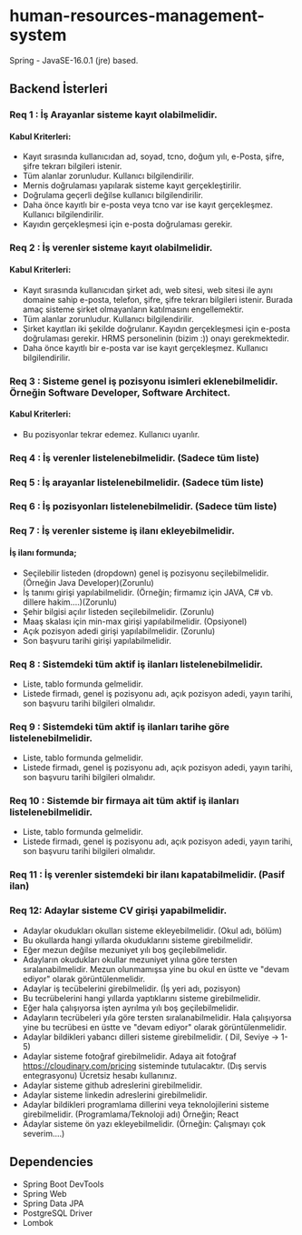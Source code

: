 # human-resources-management-system

Spring - JavaSE-16.0.1 (jre) based.
## Backend İsterleri
### Req 1 : İş Arayanlar sisteme kayıt olabilmelidir.
#### Kabul Kriterleri:
 * Kayıt sırasında kullanıcıdan ad, soyad, tcno, doğum yılı, e-Posta, şifre, şifre tekrarı bilgileri istenir.
 * Tüm alanlar zorunludur. Kullanıcı bilgilendirilir.
 * Mernis doğrulaması yapılarak sisteme kayıt gerçekleştirilir.
 * Doğrulama geçerli değilse kullanıcı bilgilendirilir.
 * Daha önce kayıtlı bir e-posta veya tcno var ise kayıt gerçekleşmez. Kullanıcı bilgilendirilir.
 * Kayıdın gerçekleşmesi için e-posta doğrulaması gerekir.

### Req 2 : İş verenler sisteme kayıt olabilmelidir.
#### Kabul Kriterleri:
 * Kayıt sırasında kullanıcıdan şirket adı, web sitesi, web sitesi ile aynı domaine sahip e-posta, telefon, şifre, şifre tekrarı bilgileri istenir. Burada amaç sisteme şirket olmayanların katılmasını engellemektir.
 * Tüm alanlar zorunludur. Kullanıcı bilgilendirilir.
 * Şirket kayıtları iki şekilde doğrulanır. Kayıdın gerçekleşmesi için e-posta doğrulaması gerekir. HRMS personelinin (bizim :)) onayı gerekmektedir.
 * Daha önce kayıtlı bir e-posta var ise kayıt gerçekleşmez. Kullanıcı bilgilendirilir.

### Req 3 : Sisteme genel iş pozisyonu isimleri eklenebilmelidir. Örneğin Software Developer, Software Architect.
#### Kabul Kriterleri:
 * Bu pozisyonlar tekrar edemez. Kullanıcı uyarılır.
### Req 4 : İş verenler listelenebilmelidir. (Sadece tüm liste)
### Req 5 : İş arayanlar listelenebilmelidir. (Sadece tüm liste)
### Req 6 : İş pozisyonları listelenebilmelidir. (Sadece tüm liste)
### Req 7 : İş verenler sisteme iş ilanı ekleyebilmelidir.
#### İş ilanı formunda;
 * Seçilebilir listeden (dropdown) genel iş pozisyonu seçilebilmelidir.(Örneğin Java Developer)(Zorunlu)
 * İş tanımı girişi yapılabilmelidir. (Örneğin; firmamız için JAVA, C# vb. dillere hakim....)(Zorunlu)
 * Şehir bilgisi açılır listeden seçilebilmelidir. (Zorunlu)
 * Maaş skalası için min-max girişi yapılabilmelidir. (Opsiyonel)
 * Açık pozisyon adedi girişi yapılabilmelidir. (Zorunlu)
 * Son başvuru tarihi girişi yapılabilmelidir.
### Req 8 : Sistemdeki tüm aktif iş ilanları listelenebilmelidir.
 * Liste, tablo formunda gelmelidir.
 * Listede firmadı, genel iş pozisyonu adı, açık pozisyon adedi, yayın tarihi, son başvuru tarihi bilgileri olmalıdır.
### Req 9 : Sistemdeki tüm aktif iş ilanları tarihe göre listelenebilmelidir.
 * Liste, tablo formunda gelmelidir.
 * Listede firmadı, genel iş pozisyonu adı, açık pozisyon adedi, yayın tarihi, son başvuru tarihi bilgileri olmalıdır.
### Req 10 : Sistemde bir firmaya ait tüm aktif iş ilanları listelenebilmelidir.
 * Liste, tablo formunda gelmelidir.
 * Listede firmadı, genel iş pozisyonu adı, açık pozisyon adedi, yayın tarihi, son başvuru tarihi bilgileri olmalıdır.
### Req 11 : İş verenler sistemdeki bir ilanı kapatabilmelidir. (Pasif ilan)
### Req 12: Adaylar sisteme CV girişi yapabilmelidir.

* Adaylar okudukları okulları sisteme ekleyebilmelidir. (Okul adı, bölüm)
* Bu okullarda hangi yıllarda okuduklarını sisteme girebilmelidir.
* Eğer mezun değilse mezuniyet yılı boş geçilebilmelidir.
* Adayların okudukları okullar mezuniyet yılına göre tersten sıralanabilmelidir. Mezun olunmamışsa yine bu okul en üstte ve "devam ediyor" olarak görüntülenmelidir.
* Adaylar iş tecübelerini girebilmelidir. (İş yeri adı, pozisyon)
* Bu tecrübelerini hangi yıllarda yaptıklarını sisteme girebilmelidir.
* Eğer hala çalışıyorsa işten ayrılma yılı boş geçilebilmelidir.
* Adayların tecrübeleri yıla göre tersten sıralanabilmelidir. Hala çalışıyorsa yine bu tecrübesi en üstte ve "devam ediyor" olarak görüntülenmelidir.
* Adaylar bildikleri yabancı dilleri sisteme girebilmelidir. ( Dil, Seviye -> 1-5)
* Adaylar sisteme fotoğraf girebilmelidir. Adaya ait fotoğraf https://cloudinary.com/pricing sisteminde tutulacaktır. (Dış servis entegrasyonu) Ücretsiz hesabı kullanınız.
* Adaylar sisteme github adreslerini girebilmelidir.
* Adaylar sisteme linkedin adreslerini girebilmelidir.
* Adaylar bildikleri programlama dillerini veya teknolojilerini sisteme girebilmelidir. (Programlama/Teknoloji adı) Örneğin; React
* Adaylar sisteme ön yazı ekleyebilmelidir. (Örneğin: Çalışmayı çok severim....)

## Dependencies
  * Spring Boot DevTools
  * Spring Web
  * Spring Data JPA
  * PostgreSQL Driver
  * Lombok
